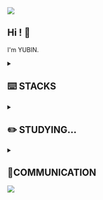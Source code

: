 <img src="https://capsule-render.vercel.app/api?type=waving&color=BDBDC8&height=80&section=header" />

## Hi ! 🙌 <br>
I'm YUBIN. <br>



 
<details>
<summary>
  
## ⌨️ STACKS
  
</summary>
<img src="https://img.shields.io/badge/html5-E34F26?style=for-the-badge&logo=html5&logoColor=white"> <img src="https://img.shields.io/badge/css-1572B6?style=for-the-badge&logo=css3&logoColor=white"> <img src="https://img.shields.io/badge/scss-CC6699?style=for-the-badge&logo=sass&logoColor=white"> <img src="https://img.shields.io/badge/javascript-F7DF1E?style=for-the-badge&logo=javascript&logoColor=black"> <img src="https://img.shields.io/badge/jquery-0769AD?style=for-the-badge&logo=jquery&logoColor=white"> <img src="https://img.shields.io/badge/react-61DAFB?style=for-the-badge&logo=react&logoColor=black">
<br>
<img src="https://img.shields.io/badge/node.js-339933?style=for-the-badge&logo=Node.js&logoColor=white"> <img src="https://img.shields.io/badge/json-000000?style=for-the-badge&logo=json&logoColor=white"> <img src="https://img.shields.io/badge/apollographql-311C87?style=for-the-badge&logo=apollographql&logoColor=white"> <img src="https://img.shields.io/badge/jest-C21325?style=for-the-badge&logo=jest&logoColor=white">
<br>
<img src="https://img.shields.io/badge/github-181717?style=for-the-badge&logo=github&logoColor=white"> <img src="https://img.shields.io/badge/git-F05032?style=for-the-badge&logo=git&logoColor=white"> <img src="https://img.shields.io/badge/adobexd-FF61F6?style=for-the-badge&logo=adobexd&logoColor=white"> <img src="https://img.shields.io/badge/figma-F24E1E?style=for-the-badge&logo=figma&logoColor=white">
<img src="https://img.shields.io/badge/fontawesome-339AF0?style=for-the-badge&logo=fontawesome&logoColor=white">
</details>


<details>
<summary>
  
## ✏️ STUDYING...
  
</summary>
<img src="https://img.shields.io/badge/react-61DAFB?style=for-the-badge&logo=react&logoColor=black"> <img src="https://img.shields.io/badge/mysql-4479A1?style=for-the-badge&logo=mysql&logoColor=white">
</details>

<details>
<summary>
  
## 📣COMMUNICATION
  
</summary>
<img src="https://img.shields.io/badge/slack-4A154B?style=for-the-badge&logo=slack&logoColor=white"> 
<img src="https://img.shields.io/badge/notion-000000?style=for-the-badge&logo=notion&logoColor=white"> 
<img src="https://img.shields.io/badge/miro-050038?style=for-the-badge&logo=miro&logoColor=white"> 
<img src="https://img.shields.io/badge/googledocs-4285F4?style=for-the-badge&logo=googledocs&logoColor=black"> 
</details>

<img src="https://capsule-render.vercel.app/api?type=waving&color=BDBDC8&height=80&section=footer" />
